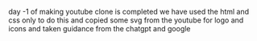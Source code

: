 day -1 of making youtube clone is completed we have used the html and css only to do this and copied some svg from the youtube for logo and icons and taken guidance from the chatgpt and google
